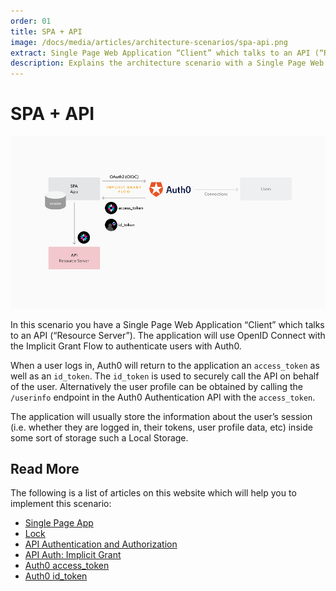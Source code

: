 ```yaml
---
order: 01
title: SPA + API
image: /docs/media/articles/architecture-scenarios/spa-api.png
extract: Single Page Web Application “Client” which talks to an API (“Resource Server”). The application will use OpenID Connect with the Implicit Grant Flow to authenticate users with Auth0.
description: Explains the architecture scenario with a Single Page Web Application to an API using OpenID Connect with the Implicit Grant Flow to authenticate users with Auth0.
---
```


# SPA + API

![](/media/articles/architecture-scenarios/spa-api.png)

In this scenario you have a Single Page Web Application “Client” which talks to an API (“Resource Server”). The application will use OpenID Connect with the Implicit Grant Flow to authenticate users with Auth0.

When a user logs in, Auth0 will return to the application an `access_token` as well as an `id_token`. The `id_token` is used to securely call the API on behalf of the user. Alternatively the user profile can be obtained by calling the `/userinfo` endpoint in the Auth0 Authentication API with the `access_token`.

The application will usually store the information about the user’s session (i.e. whether they are logged in, their tokens, user profile data, etc) inside some sort of storage such a Local Storage.

## Read More

The following is a list of articles on this website which will help you to implement this scenario:

* [Single Page App](/quickstart/spa/)
* [Lock](/libraries/lock)
* [API Authentication and Authorization](/api-auth)
* [API Auth: Implicit Grant](/api-auth/grant/implicit)
* [Auth0 access_token](/tokens/access_token)
* [Auth0 id_token](/tokens/id_token)
 